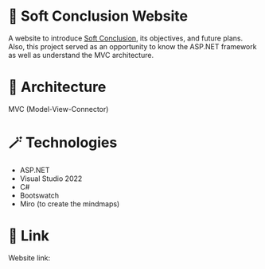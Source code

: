 # 🌠 Soft Conclusion Website
A website to introduce [Soft Conclusion](https://www.youtube.com/@Soft.Conclusion), its objectives, and future plans. Also, this project served as an opportunity to know the ASP.NET framework as well as understand the MVC architecture.
# 🧩 Architecture
MVC (Model-View-Connector)
# 🪄 Technologies
- ASP.NET
- Visual Studio 2022
- C#
- Bootswatch
- Miro (to create the mindmaps)
# 🔗 Link
Website link: 
